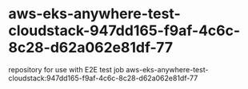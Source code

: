 # aws-eks-anywhere-test-cloudstack-947dd165-f9af-4c6c-8c28-d62a062e81df-77
repository for use with E2E test job aws-eks-anywhere-test-cloudstack:947dd165-f9af-4c6c-8c28-d62a062e81df-77
